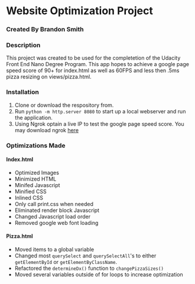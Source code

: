 # Website Optimization Project

### Created By Brandon Smith

### Description
This project was created to be used for the completetion of the Udacity Front End Nano Degree Program.
This app hopes to achieve a google page speed score of 90+ for index.html as well as 60FPS and less then .5ms pizza resizing on views/pizza.html.

### Installation
1. Clone or download the respository from.
2. Run ```python -m http.server 8080``` to start up a local webserver and run the application.
3. Using Ngrok optain a live IP to test the google page speed score. You may download ngrok [here](https://ngrok.com/)

### Optimizations Made

#### Index.html 

* Optimized Images
* Minimized HTML
* Minifed Javascript
* Minified CSS
* Inlined CSS
* Only call print.css when needed
* Eliminated render block Javascript
* Changed Javascript load order
* Removed google web font loading

#### Pizza.html

* Moved items to a global variable
* Changed most ```querySelect``` and ```querySelectAll```'s to either ```getElementById``` or ```getElementByClassName```.
* Refactored the ```determineDx()``` function to ```changePizzaSizes()```
* Moved several variables outside of for loops to increase optimization
